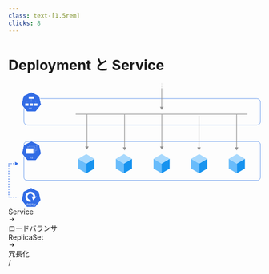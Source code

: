```yaml
---
class: text-[1.5rem]
clicks: 8
---
```


# Deployment と Service

<div class="grid grid-cols-[1fr,1fr] gap-8 h-[85%]">
  <div class="my-auto">

  <svg width="610" height="301" viewBox="0 0 610 301" fill="none" xmlns="http://www.w3.org/2000/svg">
    <!-- Deployments -->
    <svg v-click="1" class="fill-[#181818] dark:fill-[#d3d3d3]">
      <path d="M93 283H89.4091V271.364H93.1591C94.2879 271.364 95.2538 271.597 96.0568 272.062C96.8598 272.525 97.4754 273.189 97.9034 274.057C98.3314 274.92 98.5455 275.955 98.5455 277.159C98.5455 278.371 98.3295 279.415 97.8977 280.29C97.4659 281.161 96.8371 281.831 96.0114 282.301C95.1856 282.767 94.1818 283 93 283ZM90.8182 281.75H92.9091C93.8712 281.75 94.6686 281.564 95.3011 281.193C95.9337 280.822 96.4053 280.294 96.7159 279.608C97.0265 278.922 97.1818 278.106 97.1818 277.159C97.1818 276.22 97.0284 275.411 96.7216 274.733C96.4148 274.051 95.9564 273.528 95.3466 273.165C94.7367 272.797 93.9773 272.614 93.0682 272.614H90.8182V281.75ZM104.386 283.182C103.545 283.182 102.82 282.996 102.21 282.625C101.604 282.25 101.136 281.727 100.807 281.057C100.481 280.383 100.318 279.598 100.318 278.705C100.318 277.811 100.481 277.023 100.807 276.341C101.136 275.655 101.595 275.121 102.182 274.739C102.773 274.352 103.462 274.159 104.25 274.159C104.705 274.159 105.153 274.235 105.597 274.386C106.04 274.538 106.443 274.784 106.807 275.125C107.17 275.462 107.46 275.909 107.676 276.466C107.892 277.023 108 277.708 108 278.523V279.091H101.273V277.932H106.636C106.636 277.439 106.538 277 106.341 276.614C106.148 276.227 105.871 275.922 105.511 275.699C105.155 275.475 104.735 275.364 104.25 275.364C103.716 275.364 103.254 275.496 102.864 275.761C102.477 276.023 102.18 276.364 101.972 276.784C101.763 277.205 101.659 277.655 101.659 278.136V278.909C101.659 279.568 101.773 280.127 102 280.585C102.231 281.04 102.551 281.386 102.96 281.625C103.369 281.86 103.845 281.977 104.386 281.977C104.739 281.977 105.057 281.928 105.341 281.83C105.629 281.727 105.877 281.576 106.085 281.375C106.294 281.17 106.455 280.917 106.568 280.614L107.864 280.977C107.727 281.417 107.498 281.803 107.176 282.136C106.854 282.466 106.456 282.723 105.983 282.909C105.509 283.091 104.977 283.182 104.386 283.182ZM110.04 286.273V274.273H111.335V275.659H111.494C111.593 275.508 111.729 275.314 111.903 275.08C112.081 274.841 112.335 274.629 112.665 274.443C112.998 274.254 113.449 274.159 114.017 274.159C114.752 274.159 115.4 274.343 115.96 274.71C116.521 275.078 116.958 275.598 117.273 276.273C117.587 276.947 117.744 277.742 117.744 278.659C117.744 279.583 117.587 280.384 117.273 281.062C116.958 281.737 116.523 282.259 115.966 282.631C115.409 282.998 114.767 283.182 114.04 283.182C113.479 283.182 113.03 283.089 112.693 282.903C112.356 282.714 112.097 282.5 111.915 282.261C111.733 282.019 111.593 281.818 111.494 281.659H111.381V286.273H110.04ZM111.358 278.636C111.358 279.295 111.455 279.877 111.648 280.381C111.841 280.881 112.123 281.273 112.494 281.557C112.866 281.837 113.32 281.977 113.858 281.977C114.419 281.977 114.886 281.83 115.261 281.534C115.64 281.235 115.924 280.833 116.114 280.33C116.307 279.822 116.403 279.258 116.403 278.636C116.403 278.023 116.309 277.47 116.119 276.977C115.934 276.481 115.652 276.089 115.273 275.801C114.898 275.509 114.426 275.364 113.858 275.364C113.313 275.364 112.854 275.502 112.483 275.778C112.112 276.051 111.831 276.434 111.642 276.926C111.453 277.415 111.358 277.985 111.358 278.636ZM121.131 271.364V283H119.79V271.364H121.131ZM127.132 283.182C126.344 283.182 125.653 282.994 125.058 282.619C124.467 282.244 124.005 281.72 123.672 281.045C123.342 280.371 123.178 279.583 123.178 278.682C123.178 277.773 123.342 276.979 123.672 276.301C124.005 275.623 124.467 275.097 125.058 274.722C125.653 274.347 126.344 274.159 127.132 274.159C127.92 274.159 128.609 274.347 129.2 274.722C129.795 275.097 130.257 275.623 130.587 276.301C130.92 276.979 131.087 277.773 131.087 278.682C131.087 279.583 130.92 280.371 130.587 281.045C130.257 281.72 129.795 282.244 129.2 282.619C128.609 282.994 127.92 283.182 127.132 283.182ZM127.132 281.977C127.731 281.977 128.223 281.824 128.609 281.517C128.996 281.21 129.282 280.807 129.467 280.307C129.653 279.807 129.746 279.265 129.746 278.682C129.746 278.098 129.653 277.555 129.467 277.051C129.282 276.547 128.996 276.14 128.609 275.83C128.223 275.519 127.731 275.364 127.132 275.364C126.534 275.364 126.041 275.519 125.655 275.83C125.268 276.14 124.982 276.547 124.797 277.051C124.611 277.555 124.518 278.098 124.518 278.682C124.518 279.265 124.611 279.807 124.797 280.307C124.982 280.807 125.268 281.21 125.655 281.517C126.041 281.824 126.534 281.977 127.132 281.977ZM133.685 286.273C133.457 286.273 133.255 286.254 133.077 286.216C132.899 286.182 132.776 286.148 132.707 286.114L133.048 284.932C133.374 285.015 133.662 285.045 133.912 285.023C134.162 285 134.384 284.888 134.577 284.688C134.774 284.491 134.954 284.17 135.116 283.727L135.366 283.045L132.139 274.273H133.594L136.003 281.227H136.094L138.503 274.273H139.957L136.253 284.273C136.086 284.723 135.88 285.097 135.634 285.392C135.387 285.691 135.101 285.913 134.776 286.057C134.454 286.201 134.09 286.273 133.685 286.273ZM141.727 283V274.273H143.023V275.636H143.136C143.318 275.17 143.612 274.809 144.017 274.551C144.422 274.29 144.909 274.159 145.477 274.159C146.053 274.159 146.532 274.29 146.915 274.551C147.301 274.809 147.602 275.17 147.818 275.636H147.909C148.133 275.186 148.468 274.828 148.915 274.562C149.362 274.294 149.898 274.159 150.523 274.159C151.303 274.159 151.941 274.403 152.438 274.892C152.934 275.377 153.182 276.133 153.182 277.159V283H151.841V277.159C151.841 276.515 151.665 276.055 151.312 275.778C150.96 275.502 150.545 275.364 150.068 275.364C149.455 275.364 148.979 275.549 148.642 275.92C148.305 276.288 148.136 276.754 148.136 277.318V283H146.773V277.023C146.773 276.527 146.612 276.127 146.29 275.824C145.968 275.517 145.553 275.364 145.045 275.364C144.697 275.364 144.371 275.456 144.068 275.642C143.769 275.828 143.527 276.085 143.341 276.415C143.159 276.741 143.068 277.117 143.068 277.545V283H141.727ZM159.293 283.182C158.452 283.182 157.726 282.996 157.116 282.625C156.51 282.25 156.043 281.727 155.713 281.057C155.387 280.383 155.224 279.598 155.224 278.705C155.224 277.811 155.387 277.023 155.713 276.341C156.043 275.655 156.501 275.121 157.088 274.739C157.679 274.352 158.368 274.159 159.156 274.159C159.611 274.159 160.06 274.235 160.503 274.386C160.946 274.538 161.349 274.784 161.713 275.125C162.077 275.462 162.366 275.909 162.582 276.466C162.798 277.023 162.906 277.708 162.906 278.523V279.091H156.179V277.932H161.543C161.543 277.439 161.444 277 161.247 276.614C161.054 276.227 160.777 275.922 160.418 275.699C160.062 275.475 159.641 275.364 159.156 275.364C158.622 275.364 158.16 275.496 157.77 275.761C157.384 276.023 157.086 276.364 156.878 276.784C156.67 277.205 156.565 277.655 156.565 278.136V278.909C156.565 279.568 156.679 280.127 156.906 280.585C157.137 281.04 157.457 281.386 157.866 281.625C158.276 281.86 158.751 281.977 159.293 281.977C159.645 281.977 159.963 281.928 160.247 281.83C160.535 281.727 160.783 281.576 160.991 281.375C161.2 281.17 161.361 280.917 161.474 280.614L162.77 280.977C162.634 281.417 162.404 281.803 162.082 282.136C161.76 282.466 161.363 282.723 160.889 282.909C160.416 283.091 159.884 283.182 159.293 283.182ZM166.287 277.75V283H164.946V274.273H166.241V275.636H166.355C166.56 275.193 166.87 274.837 167.287 274.568C167.704 274.295 168.241 274.159 168.901 274.159C169.491 274.159 170.009 274.28 170.452 274.523C170.895 274.761 171.24 275.125 171.486 275.614C171.732 276.098 171.855 276.712 171.855 277.455V283H170.514V277.545C170.514 276.86 170.336 276.326 169.98 275.943C169.624 275.557 169.135 275.364 168.514 275.364C168.086 275.364 167.704 275.456 167.366 275.642C167.033 275.828 166.77 276.098 166.577 276.455C166.384 276.811 166.287 277.242 166.287 277.75ZM178.101 274.273V275.409H173.578V274.273H178.101ZM174.896 272.182H176.237V280.5C176.237 280.879 176.292 281.163 176.402 281.352C176.516 281.538 176.66 281.663 176.834 281.727C177.012 281.788 177.199 281.818 177.396 281.818C177.544 281.818 177.665 281.811 177.76 281.795C177.855 281.777 177.93 281.761 177.987 281.75L178.26 282.955C178.169 282.989 178.042 283.023 177.879 283.057C177.716 283.095 177.51 283.114 177.26 283.114C176.881 283.114 176.51 283.032 176.146 282.869C175.786 282.706 175.487 282.458 175.249 282.125C175.014 281.792 174.896 281.371 174.896 280.864V272.182Z"/>
    </svg>
    <g v-click="1" clip-path="url(#clip0_368_1551)">
      <path d="M54.8427 254.271C54.4407 254.291 54.0469 254.394 53.6843 254.573L37.8765 262.357C37.4674 262.558 37.1079 262.851 36.8247 263.214C36.5416 263.577 36.342 264 36.241 264.453L32.3411 281.938C32.251 282.34 32.2409 282.758 32.3114 283.164C32.3819 283.571 32.5316 283.96 32.7515 284.306C32.8048 284.391 32.8622 284.473 32.9233 284.552L43.8648 298.572C44.148 298.935 44.5076 299.228 44.9167 299.429C45.3259 299.63 45.7741 299.735 46.2282 299.735L63.7746 299.731C64.2285 299.731 64.6767 299.627 65.0858 299.426C65.4949 299.225 65.8546 298.933 66.138 298.57L77.0754 284.548C77.3588 284.185 77.5585 283.762 77.6596 283.309C77.7608 282.856 77.7608 282.386 77.6597 281.933L73.7538 264.449C73.6527 263.996 73.4531 263.573 73.17 263.21C72.8868 262.847 72.5273 262.554 72.1182 262.353L56.3084 254.573C55.8523 254.348 55.3483 254.244 54.8427 254.271Z" fill="#326CE5"/>
      <path d="M54.8336 253.004C54.4098 253.027 53.9946 253.136 53.6125 253.325L36.9233 261.54C36.4914 261.753 36.1119 262.062 35.813 262.445C35.5141 262.828 35.3035 263.275 35.1968 263.753L31.0806 282.211C30.9852 282.636 30.9744 283.077 31.0487 283.507C31.123 283.937 31.281 284.347 31.5132 284.713C31.5697 284.802 31.6304 284.889 31.6952 284.972L43.2452 299.773C43.5442 300.156 43.9237 300.465 44.3556 300.677C44.7875 300.89 45.2607 301 45.74 301L64.2629 300.996C64.742 300.996 65.2151 300.886 65.647 300.674C66.0789 300.462 66.4585 300.153 66.7576 299.771L78.3036 284.967C78.6025 284.584 78.8131 284.138 78.9198 283.66C79.0266 283.182 79.0267 282.686 78.9202 282.209L74.798 263.749C74.691 263.272 74.4803 262.825 74.1814 262.442C73.8825 262.06 73.5031 261.751 73.0715 261.538L56.3823 253.323C55.9003 253.086 55.3678 252.976 54.8336 253.004V253.004ZM54.8417 254.271C55.3473 254.245 55.8513 254.349 56.3074 254.573L72.1172 262.353C72.5263 262.554 72.8858 262.847 73.169 263.21C73.4521 263.573 73.6517 263.997 73.7528 264.449L77.6587 281.934C77.7598 282.387 77.7598 282.857 77.6586 283.309C77.5575 283.762 77.3578 284.186 77.0744 284.549L66.137 298.571C65.8536 298.933 65.494 299.226 65.0848 299.426C64.6757 299.627 64.2275 299.731 63.7736 299.731L46.2272 299.735C45.7731 299.735 45.3249 299.631 44.9157 299.43C44.5066 299.228 44.147 298.936 43.8638 298.573L32.9223 284.553C32.8612 284.474 32.8038 284.392 32.7505 284.307C32.5306 283.96 32.381 283.572 32.3105 283.165C32.24 282.758 32.25 282.341 32.3401 281.938L36.24 264.453C36.3411 264.001 36.5406 263.577 36.8237 263.214C37.1069 262.852 37.4664 262.559 37.8755 262.357L53.6833 254.573C54.0459 254.395 54.4397 254.292 54.8417 254.271L54.8417 254.271Z" fill="white"/>
      <path d="M45.0781 296.084C44.744 296.084 44.4491 295.999 44.1933 295.83C43.9375 295.66 43.7374 295.42 43.593 295.11C43.4486 294.798 43.3763 294.43 43.3763 294.006C43.3763 293.585 43.4486 293.219 43.593 292.91C43.7374 292.6 43.9384 292.361 44.1959 292.192C44.4534 292.023 44.751 291.939 45.0886 291.939C45.3496 291.939 45.5558 291.982 45.7071 292.069C45.8603 292.154 45.9769 292.252 46.0569 292.362C46.1387 292.469 46.2022 292.558 46.2474 292.628H46.2996V290.655H46.9156V296H46.3205V295.384H46.2474C46.2022 295.457 46.1378 295.549 46.0543 295.661C45.9708 295.77 45.8516 295.869 45.6967 295.956C45.5418 296.041 45.3356 296.084 45.0781 296.084ZM45.1616 295.53C45.4087 295.53 45.6175 295.466 45.7881 295.337C45.9586 295.207 46.0882 295.026 46.177 294.797C46.2657 294.565 46.3101 294.298 46.3101 293.995C46.3101 293.696 46.2666 293.434 46.1796 293.21C46.0926 292.984 45.9638 292.808 45.7933 292.683C45.6228 292.556 45.4122 292.492 45.1616 292.492C44.9006 292.492 44.6831 292.559 44.5091 292.693C44.3369 292.825 44.2072 293.005 44.1202 293.233C44.035 293.46 43.9923 293.714 43.9923 293.995C43.9923 294.281 44.0358 294.54 44.1228 294.773C44.2116 295.005 44.3421 295.189 44.5143 295.327C44.6883 295.462 44.9041 295.53 45.1616 295.53ZM49.8102 296.084C49.4239 296.084 49.0907 295.998 48.8105 295.828C48.5321 295.655 48.3172 295.415 48.1658 295.107C48.0162 294.798 47.9414 294.437 47.9414 294.027C47.9414 293.616 48.0162 293.254 48.1658 292.941C48.3172 292.626 48.5278 292.381 48.7975 292.205C49.0689 292.027 49.3856 291.939 49.7476 291.939C49.9564 291.939 50.1626 291.974 50.3661 292.043C50.5697 292.113 50.7551 292.226 50.9221 292.382C51.0891 292.537 51.2223 292.743 51.3214 292.998C51.4206 293.254 51.4702 293.569 51.4702 293.943V294.204H48.3799V293.672H50.8438C50.8438 293.446 50.7986 293.244 50.7081 293.066C50.6193 292.889 50.4923 292.749 50.327 292.646C50.1634 292.543 49.9703 292.492 49.7476 292.492C49.5022 292.492 49.2899 292.553 49.1107 292.675C48.9332 292.795 48.7966 292.951 48.7009 293.145C48.6052 293.338 48.5574 293.545 48.5574 293.766V294.121C48.5574 294.424 48.6096 294.68 48.714 294.891C48.8201 295.1 48.9671 295.259 49.1551 295.368C49.343 295.476 49.5614 295.53 49.8102 295.53C49.972 295.53 50.1182 295.508 50.2487 295.462C50.3809 295.415 50.4949 295.346 50.5906 295.254C50.6863 295.16 50.7603 295.043 50.8125 294.904L51.4076 295.071C51.3449 295.273 51.2397 295.45 51.0918 295.603C50.9438 295.755 50.7611 295.873 50.5436 295.958C50.3261 296.042 50.0816 296.084 49.8102 296.084ZM52.4072 297.503V291.991H53.0023V292.628H53.0754C53.1207 292.558 53.1833 292.469 53.2633 292.362C53.3451 292.252 53.4617 292.154 53.6131 292.069C53.7662 291.982 53.9733 291.939 54.2343 291.939C54.5719 291.939 54.8694 292.023 55.1269 292.192C55.3845 292.361 55.5854 292.6 55.7299 292.91C55.8743 293.219 55.9465 293.585 55.9465 294.006C55.9465 294.43 55.8743 294.798 55.7299 295.11C55.5854 295.42 55.3853 295.66 55.1296 295.83C54.8738 295.999 54.5788 296.084 54.2447 296.084C53.9872 296.084 53.781 296.041 53.6261 295.956C53.4713 295.869 53.3521 295.77 53.2686 295.661C53.185 295.549 53.1207 295.457 53.0754 295.384H53.0232V297.503H52.4072ZM53.0128 293.995C53.0128 294.298 53.0571 294.565 53.1459 294.797C53.2346 295.026 53.3643 295.207 53.5348 295.337C53.7053 295.466 53.9141 295.53 54.1612 295.53C54.4187 295.53 54.6336 295.462 54.8059 295.327C54.9799 295.189 55.1104 295.005 55.1974 294.773C55.2862 294.54 55.3305 294.281 55.3305 293.995C55.3305 293.714 55.287 293.46 55.2 293.233C55.1148 293.005 54.9851 292.825 54.8111 292.693C54.6389 292.559 54.4222 292.492 54.1612 292.492C53.9106 292.492 53.7001 292.556 53.5296 292.683C53.359 292.808 53.2303 292.984 53.1433 293.21C53.0563 293.434 53.0128 293.696 53.0128 293.995ZM57.5021 290.655V296H56.8861V290.655H57.5021ZM60.259 296.084C59.8971 296.084 59.5795 295.997 59.3063 295.825C59.0349 295.653 58.8226 295.412 58.6695 295.102C58.5181 294.792 58.4424 294.43 58.4424 294.016C58.4424 293.599 58.5181 293.234 58.6695 292.923C58.8226 292.611 59.0349 292.369 59.3063 292.197C59.5795 292.025 59.8971 291.939 60.259 291.939C60.621 291.939 60.9376 292.025 61.2091 292.197C61.4823 292.369 61.6946 292.611 61.846 292.923C61.9991 293.234 62.0756 293.599 62.0756 294.016C62.0756 294.43 61.9991 294.792 61.846 295.102C61.6946 295.412 61.4823 295.653 61.2091 295.825C60.9376 295.997 60.621 296.084 60.259 296.084ZM60.259 295.53C60.534 295.53 60.7602 295.46 60.9376 295.319C61.1151 295.178 61.2465 294.993 61.3318 294.763C61.417 294.533 61.4597 294.284 61.4597 294.016C61.4597 293.748 61.417 293.499 61.3318 293.267C61.2465 293.036 61.1151 292.849 60.9376 292.706C60.7602 292.563 60.534 292.492 60.259 292.492C59.9841 292.492 59.7579 292.563 59.5804 292.706C59.4029 292.849 59.2715 293.036 59.1863 293.267C59.101 293.499 59.0584 293.748 59.0584 294.016C59.0584 294.284 59.101 294.533 59.1863 294.763C59.2715 294.993 59.4029 295.178 59.5804 295.319C59.7579 295.46 59.9841 295.53 60.259 295.53ZM63.2691 297.503C63.1647 297.503 63.0716 297.495 62.9898 297.477C62.908 297.462 62.8515 297.446 62.8202 297.43L62.9768 296.887C63.1264 296.926 63.2587 296.94 63.3735 296.929C63.4884 296.919 63.5901 296.867 63.6789 296.775C63.7694 296.685 63.852 296.538 63.9268 296.334L64.0417 296.021L62.5592 291.991H63.2273L64.334 295.186H64.3758L65.4825 291.991H66.1506L64.4489 296.585C64.3723 296.792 64.2775 296.963 64.1644 297.099C64.0513 297.236 63.9199 297.338 63.7702 297.404C63.6223 297.47 63.4553 297.503 63.2691 297.503Z" fill="white"/>
      <path fill-rule="evenodd" clip-rule="evenodd" d="M53.8309 287.443C47.3299 287.759 41.801 282.606 41.4559 275.909C41.1108 269.211 46.079 263.483 52.5759 263.089C59.0728 262.694 64.6592 267.781 65.0796 274.474L60.4032 274.786C60.1493 270.744 56.7754 267.672 52.8515 267.91C48.9276 268.148 45.927 271.607 46.1354 275.653C46.3438 279.698 49.6831 282.81 53.6094 282.619L53.8309 287.443Z" fill="white"/>
      <path fill-rule="evenodd" clip-rule="evenodd" d="M56.2544 274.489L59.9736 283.871L68.5602 274.489H56.2544Z" fill="white"/>
    </g>
    <!-- Arrow to ReplicaSet -->
    <path v-click="2" d="M24 195L16.1827 199.513V190.487L24 195ZM1 195H0.218266L0.218266 194.218H1L1 195ZM1 276L1 276.782H0.218266L0.218266 276H1ZM24 276.782H22.5625V275.218H24V276.782ZM19.6875 276.782H16.8125V275.218H19.6875V276.782ZM13.9375 276.782H11.0625V275.218H13.9375V276.782ZM8.1875 276.782H5.3125V275.218H8.1875V276.782ZM2.4375 276.782H1L1 275.218H2.4375V276.782ZM0.218266 276L0.218266 274.442H1.78173L1.78173 276H0.218266ZM0.218266 271.327L0.218266 268.212H1.78173L1.78173 271.327H0.218266ZM0.218266 265.096L0.218266 261.981H1.78173L1.78173 265.096H0.218266ZM0.218266 258.865L0.218266 255.75H1.78173L1.78173 258.865H0.218266ZM0.218266 252.635L0.218266 249.519H1.78173L1.78173 252.635H0.218266ZM0.218266 246.404L0.218266 243.288H1.78173L1.78173 246.404H0.218266ZM0.218266 240.173L0.218266 237.058H1.78173L1.78173 240.173H0.218266ZM0.218266 233.942L0.218266 230.827H1.78173L1.78173 233.942H0.218266ZM0.218266 227.712L0.218266 224.596H1.78173L1.78173 227.712H0.218266ZM0.218266 221.481L0.218266 218.365H1.78173L1.78173 221.481H0.218266ZM0.218266 215.25L0.218266 212.135H1.78173L1.78173 215.25H0.218266ZM0.218266 209.019L0.218266 205.904H1.78173L1.78173 209.019H0.218266ZM0.218266 202.788L0.218266 199.673H1.78173L1.78173 202.788H0.218266ZM0.218266 196.558L0.218266 195H1.78173L1.78173 196.558H0.218266ZM1 194.218H2.4375L2.4375 195.782H1L1 194.218ZM5.3125 194.218H8.1875L8.1875 195.782H5.3125L5.3125 194.218ZM11.0625 194.218H13.9375V195.782H11.0625V194.218ZM16.8125 194.218H19.6875V195.782H16.8125V194.218Z" fill="#326CE5"/>
    <!-- Rs -->
    <rect v-click="3" x="37.5" y="141.5" width="572" height="94" rx="7.5" stroke="#4A86E8"/>
    <svg v-click="3" class="fill-[#181818] dark:fill-[#d3d3d3]">
      <path d="M55.4091 224V212.364H59.3409C60.25 212.364 60.9962 212.519 61.5795 212.83C62.1629 213.136 62.5947 213.559 62.875 214.097C63.1553 214.634 63.2955 215.246 63.2955 215.932C63.2955 216.617 63.1553 217.225 62.875 217.756C62.5947 218.286 62.1648 218.703 61.5852 219.006C61.0057 219.305 60.2652 219.455 59.3636 219.455H56.1818V218.182H59.3182C59.9394 218.182 60.4394 218.091 60.8182 217.909C61.2008 217.727 61.4773 217.47 61.6477 217.136C61.822 216.799 61.9091 216.398 61.9091 215.932C61.9091 215.466 61.822 215.059 61.6477 214.71C61.4735 214.362 61.1951 214.093 60.8125 213.903C60.4299 213.71 59.9242 213.614 59.2955 213.614H56.8182V224H55.4091ZM60.8864 218.773L63.75 224H62.1136L59.2955 218.773H60.8864ZM69.027 224.182C68.1861 224.182 67.4607 223.996 66.8509 223.625C66.2448 223.25 65.777 222.727 65.4474 222.057C65.1217 221.383 64.9588 220.598 64.9588 219.705C64.9588 218.811 65.1217 218.023 65.4474 217.341C65.777 216.655 66.2353 216.121 66.8224 215.739C67.4134 215.352 68.1027 215.159 68.8906 215.159C69.3452 215.159 69.794 215.235 70.2372 215.386C70.6804 215.538 71.0838 215.784 71.4474 216.125C71.8111 216.462 72.1009 216.909 72.3168 217.466C72.5327 218.023 72.6406 218.708 72.6406 219.523V220.091H65.9134V218.932H71.277C71.277 218.439 71.1785 218 70.9815 217.614C70.7884 217.227 70.5118 216.922 70.152 216.699C69.7959 216.475 69.3755 216.364 68.8906 216.364C68.3565 216.364 67.8944 216.496 67.5043 216.761C67.1179 217.023 66.8205 217.364 66.6122 217.784C66.4039 218.205 66.2997 218.655 66.2997 219.136V219.909C66.2997 220.568 66.4134 221.127 66.6406 221.585C66.8717 222.04 67.1918 222.386 67.6009 222.625C68.0099 222.86 68.4853 222.977 69.027 222.977C69.3793 222.977 69.6974 222.928 69.9815 222.83C70.2694 222.727 70.5175 222.576 70.7259 222.375C70.9342 222.17 71.0952 221.917 71.2088 221.614L72.5043 221.977C72.3679 222.417 72.1387 222.803 71.8168 223.136C71.4948 223.466 71.0971 223.723 70.6236 223.909C70.1501 224.091 69.6179 224.182 69.027 224.182ZM74.6804 227.273V215.273H75.9759V216.659H76.1349C76.2334 216.508 76.3698 216.314 76.544 216.08C76.7221 215.841 76.9759 215.629 77.3054 215.443C77.6387 215.254 78.0895 215.159 78.6577 215.159C79.3925 215.159 80.0402 215.343 80.6009 215.71C81.1615 216.078 81.599 216.598 81.9134 217.273C82.2277 217.947 82.3849 218.742 82.3849 219.659C82.3849 220.583 82.2277 221.384 81.9134 222.062C81.599 222.737 81.1634 223.259 80.6065 223.631C80.0497 223.998 79.4077 224.182 78.6804 224.182C78.1198 224.182 77.6709 224.089 77.3338 223.903C76.9967 223.714 76.7372 223.5 76.5554 223.261C76.3736 223.019 76.2334 222.818 76.1349 222.659H76.0213V227.273H74.6804ZM75.9986 219.636C75.9986 220.295 76.0952 220.877 76.2884 221.381C76.4815 221.881 76.7637 222.273 77.1349 222.557C77.5062 222.837 77.9607 222.977 78.4986 222.977C79.0592 222.977 79.527 222.83 79.902 222.534C80.2808 222.235 80.5649 221.833 80.7543 221.33C80.9474 220.822 81.044 220.258 81.044 219.636C81.044 219.023 80.9493 218.47 80.7599 217.977C80.5743 217.481 80.2921 217.089 79.9134 216.801C79.5384 216.509 79.0668 216.364 78.4986 216.364C77.9531 216.364 77.4948 216.502 77.1236 216.778C76.7524 217.051 76.4721 217.434 76.2827 217.926C76.0933 218.415 75.9986 218.985 75.9986 219.636ZM85.7713 212.364V224H84.4304V212.364H85.7713ZM88.2273 224V215.273H89.5682V224H88.2273ZM88.9091 213.818C88.6477 213.818 88.4223 213.729 88.233 213.551C88.0473 213.373 87.9545 213.159 87.9545 212.909C87.9545 212.659 88.0473 212.445 88.233 212.267C88.4223 212.089 88.6477 212 88.9091 212C89.1705 212 89.3939 212.089 89.5795 212.267C89.7689 212.445 89.8636 212.659 89.8636 212.909C89.8636 213.159 89.7689 213.373 89.5795 213.551C89.3939 213.729 89.1705 213.818 88.9091 213.818ZM95.5696 224.182C94.7514 224.182 94.0469 223.989 93.456 223.602C92.8651 223.216 92.4105 222.684 92.0923 222.006C91.7741 221.328 91.6151 220.553 91.6151 219.682C91.6151 218.795 91.7779 218.013 92.1037 217.335C92.4332 216.653 92.8916 216.121 93.4787 215.739C94.0696 215.352 94.759 215.159 95.5469 215.159C96.1605 215.159 96.7135 215.273 97.206 215.5C97.6984 215.727 98.1018 216.045 98.4162 216.455C98.7306 216.864 98.9257 217.341 99.0014 217.886H97.6605C97.5582 217.489 97.331 217.136 96.9787 216.83C96.6302 216.519 96.1605 216.364 95.5696 216.364C95.0469 216.364 94.5885 216.5 94.1946 216.773C93.8045 217.042 93.4995 217.422 93.2798 217.915C93.0639 218.403 92.956 218.977 92.956 219.636C92.956 220.311 93.062 220.898 93.2741 221.398C93.4901 221.898 93.7931 222.286 94.1832 222.562C94.5772 222.839 95.0393 222.977 95.5696 222.977C95.9181 222.977 96.2344 222.917 96.5185 222.795C96.8026 222.674 97.0431 222.5 97.2401 222.273C97.437 222.045 97.5772 221.773 97.6605 221.455H99.0014C98.9257 221.97 98.7382 222.434 98.4389 222.847C98.1435 223.256 97.7514 223.581 97.2628 223.824C96.7779 224.062 96.2135 224.182 95.5696 224.182ZM103.53 224.205C102.977 224.205 102.475 224.1 102.024 223.892C101.573 223.68 101.215 223.375 100.95 222.977C100.685 222.576 100.553 222.091 100.553 221.523C100.553 221.023 100.651 220.617 100.848 220.307C101.045 219.992 101.308 219.746 101.638 219.568C101.967 219.39 102.331 219.258 102.729 219.17C103.13 219.08 103.534 219.008 103.939 218.955C104.469 218.886 104.899 218.835 105.229 218.801C105.562 218.763 105.804 218.701 105.956 218.614C106.111 218.527 106.189 218.375 106.189 218.159V218.114C106.189 217.553 106.036 217.117 105.729 216.807C105.426 216.496 104.965 216.341 104.348 216.341C103.708 216.341 103.206 216.481 102.842 216.761C102.479 217.042 102.223 217.341 102.075 217.659L100.803 217.205C101.03 216.674 101.333 216.261 101.712 215.966C102.094 215.667 102.511 215.458 102.962 215.341C103.416 215.22 103.863 215.159 104.303 215.159C104.583 215.159 104.905 215.193 105.268 215.261C105.636 215.326 105.99 215.46 106.331 215.665C106.676 215.869 106.962 216.178 107.189 216.591C107.416 217.004 107.53 217.557 107.53 218.25V224H106.189V222.818H106.121C106.03 223.008 105.878 223.21 105.666 223.426C105.454 223.642 105.172 223.826 104.82 223.977C104.467 224.129 104.037 224.205 103.53 224.205ZM103.734 223C104.265 223 104.712 222.896 105.075 222.688C105.443 222.479 105.719 222.21 105.905 221.881C106.094 221.551 106.189 221.205 106.189 220.841V219.614C106.132 219.682 106.007 219.744 105.814 219.801C105.625 219.854 105.405 219.902 105.155 219.943C104.909 219.981 104.668 220.015 104.433 220.045C104.202 220.072 104.015 220.095 103.871 220.114C103.522 220.159 103.196 220.233 102.893 220.335C102.594 220.434 102.352 220.583 102.166 220.784C101.984 220.981 101.893 221.25 101.893 221.591C101.893 222.057 102.066 222.409 102.411 222.648C102.759 222.883 103.2 223 103.734 223ZM116.523 215.273C116.455 214.697 116.178 214.25 115.693 213.932C115.208 213.614 114.614 213.455 113.909 213.455C113.394 213.455 112.943 213.538 112.557 213.705C112.174 213.871 111.875 214.1 111.659 214.392C111.447 214.684 111.341 215.015 111.341 215.386C111.341 215.697 111.415 215.964 111.562 216.188C111.714 216.407 111.907 216.591 112.142 216.739C112.377 216.883 112.623 217.002 112.881 217.097C113.138 217.187 113.375 217.261 113.591 217.318L114.773 217.636C115.076 217.716 115.413 217.826 115.784 217.966C116.159 218.106 116.517 218.297 116.858 218.54C117.203 218.778 117.487 219.085 117.71 219.46C117.934 219.835 118.045 220.295 118.045 220.841C118.045 221.47 117.881 222.038 117.551 222.545C117.225 223.053 116.748 223.456 116.119 223.756C115.494 224.055 114.735 224.205 113.841 224.205C113.008 224.205 112.286 224.07 111.676 223.801C111.07 223.532 110.593 223.157 110.244 222.676C109.9 222.195 109.705 221.636 109.659 221H111.114C111.152 221.439 111.299 221.803 111.557 222.091C111.818 222.375 112.148 222.587 112.545 222.727C112.947 222.864 113.379 222.932 113.841 222.932C114.379 222.932 114.862 222.845 115.29 222.67C115.718 222.492 116.057 222.246 116.307 221.932C116.557 221.614 116.682 221.242 116.682 220.818C116.682 220.432 116.574 220.117 116.358 219.875C116.142 219.633 115.858 219.436 115.506 219.284C115.153 219.133 114.773 219 114.364 218.886L112.932 218.477C112.023 218.216 111.303 217.843 110.773 217.358C110.242 216.873 109.977 216.239 109.977 215.455C109.977 214.803 110.153 214.235 110.506 213.75C110.862 213.261 111.339 212.883 111.938 212.614C112.54 212.341 113.212 212.205 113.955 212.205C114.705 212.205 115.371 212.339 115.955 212.608C116.538 212.873 117 213.237 117.341 213.699C117.686 214.161 117.867 214.686 117.886 215.273H116.523ZM123.839 224.182C122.999 224.182 122.273 223.996 121.663 223.625C121.057 223.25 120.589 222.727 120.26 222.057C119.934 221.383 119.771 220.598 119.771 219.705C119.771 218.811 119.934 218.023 120.26 217.341C120.589 216.655 121.048 216.121 121.635 215.739C122.226 215.352 122.915 215.159 123.703 215.159C124.158 215.159 124.607 215.235 125.05 215.386C125.493 215.538 125.896 215.784 126.26 216.125C126.624 216.462 126.913 216.909 127.129 217.466C127.345 218.023 127.453 218.708 127.453 219.523V220.091H120.726V218.932H126.089C126.089 218.439 125.991 218 125.794 217.614C125.601 217.227 125.324 216.922 124.964 216.699C124.608 216.475 124.188 216.364 123.703 216.364C123.169 216.364 122.707 216.496 122.317 216.761C121.93 217.023 121.633 217.364 121.425 217.784C121.216 218.205 121.112 218.655 121.112 219.136V219.909C121.112 220.568 121.226 221.127 121.453 221.585C121.684 222.04 122.004 222.386 122.413 222.625C122.822 222.86 123.298 222.977 123.839 222.977C124.192 222.977 124.51 222.928 124.794 222.83C125.082 222.727 125.33 222.576 125.538 222.375C125.747 222.17 125.908 221.917 126.021 221.614L127.317 221.977C127.18 222.417 126.951 222.803 126.629 223.136C126.307 223.466 125.91 223.723 125.436 223.909C124.963 224.091 124.43 224.182 123.839 224.182ZM133.288 215.273V216.409H128.766V215.273H133.288ZM130.084 213.182H131.425V221.5C131.425 221.879 131.48 222.163 131.589 222.352C131.703 222.538 131.847 222.663 132.021 222.727C132.199 222.788 132.387 222.818 132.584 222.818C132.732 222.818 132.853 222.811 132.947 222.795C133.042 222.777 133.118 222.761 133.175 222.75L133.447 223.955C133.357 223.989 133.23 224.023 133.067 224.057C132.904 224.095 132.697 224.114 132.447 224.114C132.069 224.114 131.697 224.032 131.334 223.869C130.974 223.706 130.675 223.458 130.436 223.125C130.201 222.792 130.084 222.371 130.084 221.864V213.182Z"/>
    </svg>
    <svg v-click="3">
      <path d="M169 183.43L188.5 194.859V218.336L169 206.907V183.43Z" fill="#68BCFB"/>
      <path d="M208 183.328L188.5 194.758V218.336L208 206.907V183.328Z" fill="#1793EF"/>
      <path d="M169 183.43L188.5 172L208 183.43L188.5 194.859L169 183.43Z" fill="#A8D9FD"/>
      <path d="M260 183.43L279.5 194.859V218.336L260 206.907V183.43Z" fill="#68BCFB"/>
      <path d="M299 183.328L279.5 194.758V218.336L299 206.907V183.328Z" fill="#1793EF"/>
      <path d="M260 183.43L279.5 172L299 183.43L279.5 194.859L260 183.43Z" fill="#A8D9FD"/>
      <path d="M351 183.43L370.5 194.859V218.336L351 206.907V183.43Z" fill="#68BCFB"/>
      <path d="M390 183.328L370.5 194.758V218.336L390 206.907V183.328Z" fill="#1793EF"/>
      <path d="M351 183.43L370.5 172L390 183.43L370.5 194.859L351 183.43Z" fill="#A8D9FD"/>
      <path d="M442 183.43L461.5 194.859V218.336L442 206.907V183.43Z" fill="#68BCFB"/>
      <path d="M481 183.328L461.5 194.758V218.336L481 206.907V183.328Z" fill="#1793EF"/>
      <path d="M442 183.43L461.5 172L481 183.43L461.5 194.859L442 183.43Z" fill="#A8D9FD"/>
      <path d="M533 183.43L552.5 194.859V218.336L533 206.907V183.43Z" fill="#68BCFB"/>
      <path d="M572 183.328L552.5 194.758V218.336L572 206.907V183.328Z" fill="#1793EF"/>
      <path d="M533 183.43L552.5 172L572 183.43L552.5 194.859L533 183.43Z" fill="#A8D9FD"/>
    </svg>
    <g v-click="3" clip-path="url(#clip1_368_1551)">
      <path d="M55.8417 141.271C55.4397 141.291 55.0459 141.394 54.6833 141.573L38.8755 149.357C38.4664 149.558 38.1069 149.851 37.8238 150.214C37.5406 150.577 37.3411 151 37.24 151.453L33.3401 168.938C33.2501 169.34 33.24 169.758 33.3105 170.164C33.381 170.571 33.5306 170.96 33.7505 171.306C33.8038 171.391 33.8612 171.473 33.9224 171.552L44.8638 185.572C45.1471 185.935 45.5066 186.228 45.9157 186.429C46.3249 186.63 46.7731 186.735 47.2272 186.735L64.7736 186.731C65.2275 186.731 65.6757 186.627 66.0848 186.426C66.494 186.225 66.8536 185.933 67.137 185.57L78.0744 171.548C78.3578 171.185 78.5575 170.762 78.6586 170.309C78.7598 169.856 78.7598 169.386 78.6587 168.933L74.7528 151.449C74.6517 150.996 74.4522 150.573 74.169 150.21C73.8859 149.847 73.5264 149.554 73.1172 149.353L57.3075 141.573C56.8513 141.348 56.3473 141.244 55.8417 141.271Z" fill="#326CE5"/>
      <path d="M55.8336 140.004C55.4098 140.027 54.9946 140.136 54.6125 140.325L37.9233 148.54C37.4914 148.753 37.1119 149.062 36.813 149.445C36.5141 149.828 36.3035 150.275 36.1968 150.753L32.0806 169.211C31.9852 169.636 31.9744 170.077 32.0487 170.507C32.123 170.937 32.281 171.347 32.5132 171.713C32.5697 171.802 32.6304 171.889 32.6952 171.972L44.2452 186.773C44.5442 187.156 44.9237 187.465 45.3556 187.677C45.7875 187.89 46.2607 188 46.74 188L65.2629 187.996C65.742 187.996 66.2151 187.886 66.647 187.674C67.0789 187.462 67.4585 187.153 67.7576 186.771L79.3036 171.967C79.6025 171.584 79.8131 171.138 79.9198 170.66C80.0266 170.182 80.0267 169.686 79.9202 169.209L75.798 150.749C75.691 150.272 75.4803 149.825 75.1814 149.442C74.8825 149.06 74.5031 148.751 74.0715 148.538L57.3823 140.323C56.9003 140.086 56.3678 139.976 55.8336 140.004V140.004ZM55.8417 141.271C56.3473 141.245 56.8513 141.349 57.3074 141.573L73.1172 149.353C73.5263 149.554 73.8858 149.847 74.169 150.21C74.4521 150.573 74.6517 150.997 74.7528 151.449L78.6587 168.934C78.7598 169.387 78.7598 169.857 78.6586 170.309C78.5575 170.762 78.3578 171.186 78.0744 171.549L67.137 185.571C66.8536 185.933 66.494 186.226 66.0848 186.426C65.6757 186.627 65.2275 186.731 64.7736 186.731L47.2272 186.735C46.7731 186.735 46.3249 186.631 45.9157 186.43C45.5066 186.228 45.147 185.936 44.8638 185.573L33.9223 171.553C33.8612 171.474 33.8038 171.392 33.7505 171.307C33.5306 170.96 33.381 170.572 33.3105 170.165C33.24 169.758 33.25 169.341 33.3401 168.938L37.24 151.453C37.3411 151.001 37.5406 150.577 37.8237 150.214C38.1069 149.852 38.4664 149.559 38.8755 149.357L54.6833 141.573C55.0459 141.395 55.4397 141.292 55.8417 141.271L55.8417 141.271Z" fill="white"/>
      <path d="M53.2034 182.52V178.511H53.7985V179.116H53.8403C53.9134 178.918 54.0456 178.757 54.237 178.634C54.4284 178.51 54.6442 178.448 54.8843 178.448C54.9296 178.448 54.9861 178.449 55.054 178.451C55.1218 178.453 55.1732 178.455 55.208 178.459V179.085C55.1871 179.08 55.1392 179.072 55.0644 179.062C54.9913 179.049 54.9139 179.043 54.8321 179.043C54.6372 179.043 54.4632 179.084 54.3101 179.166C54.1587 179.246 54.0387 179.357 53.9499 179.5C53.8629 179.641 53.8194 179.802 53.8194 179.983V182.52H53.2034ZM58.7779 179.409L58.2246 179.565C58.1898 179.473 58.1384 179.384 58.0706 179.297C58.0045 179.208 57.914 179.135 57.7991 179.077C57.6843 179.02 57.5373 178.991 57.358 178.991C57.1127 178.991 56.9082 179.048 56.7447 179.161C56.5828 179.272 56.5019 179.414 56.5019 179.586C56.5019 179.739 56.5576 179.86 56.669 179.949C56.7803 180.038 56.9543 180.112 57.191 180.171L57.7861 180.317C58.1445 180.404 58.4116 180.537 58.5874 180.716C58.7631 180.894 58.851 181.123 58.851 181.403C58.851 181.633 58.7849 181.838 58.6526 182.019C58.5221 182.2 58.3394 182.343 58.1045 182.447C57.8696 182.551 57.5964 182.604 57.2849 182.604C56.876 182.604 56.5376 182.515 56.2696 182.337C56.0017 182.16 55.832 181.901 55.7607 181.56L56.3453 181.413C56.401 181.629 56.5063 181.791 56.6611 181.899C56.8177 182.007 57.0222 182.061 57.2745 182.061C57.5616 182.061 57.7896 182 57.9583 181.878C58.1289 181.754 58.2141 181.606 58.2141 181.434C58.2141 181.295 58.1654 181.178 58.068 181.084C57.9705 180.989 57.8209 180.917 57.619 180.87L56.9509 180.714C56.5837 180.627 56.314 180.492 56.1417 180.309C55.9712 180.125 55.8859 179.894 55.8859 179.618C55.8859 179.391 55.9495 179.191 56.0765 179.017C56.2052 178.843 56.3801 178.707 56.6011 178.608C56.8238 178.508 57.0761 178.459 57.358 178.459C57.7548 178.459 58.0662 178.546 58.2924 178.72C58.5204 178.894 58.6822 179.123 58.7779 179.409Z" fill="white"/>
      <path fill-rule="evenodd" clip-rule="evenodd" d="M51.231 150.56H68.5968V163.131H51.231V150.56Z" fill="#326CE5" stroke="white" stroke-width="0.30625" stroke-miterlimit="10" stroke-linecap="square" stroke-linejoin="round" stroke-dasharray="0.73 0.73"/>
      <path fill-rule="evenodd" clip-rule="evenodd" d="M47.1353 154.431H64.5011V167.002H47.1353V154.431Z" fill="#326CE5" stroke="white" stroke-width="0.30625" stroke-miterlimit="10" stroke-linecap="square" stroke-linejoin="round" stroke-dasharray="0.73 0.73"/>
      <path fill-rule="evenodd" clip-rule="evenodd" d="M43.04 158.302H60.4059V170.873H43.04V158.302Z" fill="white"/>
      <path fill-rule="evenodd" clip-rule="evenodd" d="M43.04 158.302H60.4059V170.873H43.04V158.302Z" stroke="white" stroke-width="0.243086" stroke-miterlimit="10" stroke-linejoin="round"/>
    </g>
    <!-- Service -->
    <rect v-click="5" x="37.5" y="37.5" width="572" height="64" rx="8.5" stroke="#4A86E8"/>
    <svg v-click="5" class="fill-[#181818] dark:fill-[#d3d3d3]">
      <path d="M61.7727 82.2727C61.7045 81.697 61.428 81.25 60.9432 80.9318C60.4583 80.6136 59.8636 80.4545 59.1591 80.4545C58.6439 80.4545 58.1932 80.5379 57.8068 80.7045C57.4242 80.8712 57.125 81.1004 56.9091 81.392C56.697 81.6837 56.5909 82.0152 56.5909 82.3864C56.5909 82.697 56.6648 82.964 56.8125 83.1875C56.964 83.4072 57.1572 83.5909 57.392 83.7386C57.6269 83.8826 57.8731 84.0019 58.1307 84.0966C58.3883 84.1875 58.625 84.2614 58.8409 84.3182L60.0227 84.6364C60.3258 84.7159 60.6629 84.8258 61.0341 84.9659C61.4091 85.1061 61.767 85.2973 62.108 85.5398C62.4527 85.7784 62.7367 86.0852 62.9602 86.4602C63.1837 86.8352 63.2955 87.2955 63.2955 87.8409C63.2955 88.4697 63.1307 89.0379 62.8011 89.5455C62.4754 90.053 61.9981 90.4564 61.3693 90.7557C60.7443 91.0549 59.9848 91.2045 59.0909 91.2045C58.2576 91.2045 57.536 91.0701 56.9261 90.8011C56.3201 90.5322 55.8428 90.1572 55.4943 89.6761C55.1496 89.1951 54.9545 88.6364 54.9091 88H56.3636C56.4015 88.4394 56.5492 88.803 56.8068 89.0909C57.0682 89.375 57.3977 89.5871 57.7955 89.7273C58.197 89.8636 58.6288 89.9318 59.0909 89.9318C59.6288 89.9318 60.1117 89.8447 60.5398 89.6705C60.9678 89.4924 61.3068 89.2462 61.5568 88.9318C61.8068 88.6136 61.9318 88.2424 61.9318 87.8182C61.9318 87.4318 61.8239 87.1174 61.608 86.875C61.392 86.6326 61.108 86.4356 60.7557 86.2841C60.4034 86.1326 60.0227 86 59.6136 85.8864L58.1818 85.4773C57.2727 85.2159 56.553 84.8428 56.0227 84.358C55.4924 83.8731 55.2273 83.2386 55.2273 82.4545C55.2273 81.803 55.4034 81.2348 55.7557 80.75C56.1117 80.2614 56.589 79.8826 57.1875 79.6136C57.7898 79.3409 58.4621 79.2045 59.2045 79.2045C59.9545 79.2045 60.6212 79.339 61.2045 79.608C61.7879 79.8731 62.25 80.2367 62.5909 80.6989C62.9356 81.161 63.1174 81.6856 63.1364 82.2727H61.7727ZM69.0895 91.1818C68.2486 91.1818 67.5232 90.9962 66.9134 90.625C66.3073 90.25 65.8395 89.7273 65.5099 89.0568C65.1842 88.3826 65.0213 87.5985 65.0213 86.7045C65.0213 85.8106 65.1842 85.0227 65.5099 84.3409C65.8395 83.6553 66.2978 83.1212 66.8849 82.7386C67.4759 82.3523 68.1652 82.1591 68.9531 82.1591C69.4077 82.1591 69.8565 82.2348 70.2997 82.3864C70.7429 82.5379 71.1463 82.7841 71.5099 83.125C71.8736 83.4621 72.1634 83.9091 72.3793 84.4659C72.5952 85.0227 72.7031 85.7083 72.7031 86.5227V87.0909H65.9759V85.9318H71.3395C71.3395 85.4394 71.241 85 71.044 84.6136C70.8509 84.2273 70.5743 83.9223 70.2145 83.6989C69.8584 83.4754 69.438 83.3636 68.9531 83.3636C68.419 83.3636 67.9569 83.4962 67.5668 83.7614C67.1804 84.0227 66.883 84.3636 66.6747 84.7841C66.4664 85.2045 66.3622 85.6553 66.3622 86.1364V86.9091C66.3622 87.5682 66.4759 88.1269 66.7031 88.5852C66.9342 89.0398 67.2543 89.3864 67.6634 89.625C68.0724 89.8598 68.5478 89.9773 69.0895 89.9773C69.4418 89.9773 69.7599 89.928 70.044 89.8295C70.3319 89.7273 70.58 89.5758 70.7884 89.375C70.9967 89.1705 71.1577 88.9167 71.2713 88.6136L72.5668 88.9773C72.4304 89.4167 72.2012 89.803 71.8793 90.1364C71.5573 90.4659 71.1596 90.7235 70.6861 90.9091C70.2126 91.0909 69.6804 91.1818 69.0895 91.1818ZM74.7429 91V82.2727H76.0384V83.5909H76.1293C76.2884 83.1591 76.5762 82.8087 76.9929 82.5398C77.4096 82.2708 77.8793 82.1364 78.402 82.1364C78.5005 82.1364 78.6236 82.1383 78.7713 82.142C78.919 82.1458 79.0308 82.1515 79.1065 82.1591V83.5227C79.0611 83.5114 78.9569 83.4943 78.794 83.4716C78.6349 83.4451 78.4664 83.4318 78.2884 83.4318C77.8641 83.4318 77.4853 83.5208 77.152 83.6989C76.8224 83.8731 76.5611 84.1155 76.3679 84.4261C76.1785 84.733 76.0838 85.0833 76.0838 85.4773V91H74.7429ZM88.098 82.2727L84.8707 91H83.5071L80.2798 82.2727H81.7344L84.1435 89.2273H84.2344L86.6435 82.2727H88.098ZM89.8679 91V82.2727H91.2088V91H89.8679ZM90.5497 80.8182C90.2884 80.8182 90.063 80.7292 89.8736 80.5511C89.688 80.3731 89.5952 80.1591 89.5952 79.9091C89.5952 79.6591 89.688 79.4451 89.8736 79.267C90.063 79.089 90.2884 79 90.5497 79C90.8111 79 91.0346 79.089 91.2202 79.267C91.4096 79.4451 91.5043 79.6591 91.5043 79.9091C91.5043 80.1591 91.4096 80.3731 91.2202 80.5511C91.0346 80.7292 90.8111 80.8182 90.5497 80.8182ZM97.2102 91.1818C96.392 91.1818 95.6875 90.9886 95.0966 90.6023C94.5057 90.2159 94.0511 89.6837 93.733 89.0057C93.4148 88.3277 93.2557 87.553 93.2557 86.6818C93.2557 85.7955 93.4186 85.0133 93.7443 84.3352C94.0739 83.6534 94.5322 83.1212 95.1193 82.7386C95.7102 82.3523 96.3996 82.1591 97.1875 82.1591C97.8011 82.1591 98.3542 82.2727 98.8466 82.5C99.339 82.7273 99.7424 83.0455 100.057 83.4545C100.371 83.8636 100.566 84.3409 100.642 84.8864H99.3011C99.1989 84.4886 98.9716 84.1364 98.6193 83.8295C98.2708 83.5189 97.8011 83.3636 97.2102 83.3636C96.6875 83.3636 96.2292 83.5 95.8352 83.7727C95.4451 84.0417 95.1402 84.4223 94.9205 84.9148C94.7045 85.4034 94.5966 85.9773 94.5966 86.6364C94.5966 87.3106 94.7027 87.8977 94.9148 88.3977C95.1307 88.8977 95.4337 89.286 95.8239 89.5625C96.2178 89.839 96.6799 89.9773 97.2102 89.9773C97.5587 89.9773 97.875 89.9167 98.1591 89.7955C98.4432 89.6742 98.6837 89.5 98.8807 89.2727C99.0777 89.0455 99.2178 88.7727 99.3011 88.4545H100.642C100.566 88.9697 100.379 89.4337 100.08 89.8466C99.7841 90.2557 99.392 90.5814 98.9034 90.8239C98.4186 91.0625 97.8542 91.1818 97.2102 91.1818ZM106.261 91.1818C105.42 91.1818 104.695 90.9962 104.085 90.625C103.479 90.25 103.011 89.7273 102.682 89.0568C102.356 88.3826 102.193 87.5985 102.193 86.7045C102.193 85.8106 102.356 85.0227 102.682 84.3409C103.011 83.6553 103.47 83.1212 104.057 82.7386C104.648 82.3523 105.337 82.1591 106.125 82.1591C106.58 82.1591 107.028 82.2348 107.472 82.3864C107.915 82.5379 108.318 82.7841 108.682 83.125C109.045 83.4621 109.335 83.9091 109.551 84.4659C109.767 85.0227 109.875 85.7083 109.875 86.5227V87.0909H103.148V85.9318H108.511C108.511 85.4394 108.413 85 108.216 84.6136C108.023 84.2273 107.746 83.9223 107.386 83.6989C107.03 83.4754 106.61 83.3636 106.125 83.3636C105.591 83.3636 105.129 83.4962 104.739 83.7614C104.352 84.0227 104.055 84.3636 103.847 84.7841C103.638 85.2045 103.534 85.6553 103.534 86.1364V86.9091C103.534 87.5682 103.648 88.1269 103.875 88.5852C104.106 89.0398 104.426 89.3864 104.835 89.625C105.244 89.8598 105.72 89.9773 106.261 89.9773C106.614 89.9773 106.932 89.928 107.216 89.8295C107.504 89.7273 107.752 89.5758 107.96 89.375C108.169 89.1705 108.33 88.9167 108.443 88.6136L109.739 88.9773C109.602 89.4167 109.373 89.803 109.051 90.1364C108.729 90.4659 108.331 90.7235 107.858 90.9091C107.384 91.0909 106.852 91.1818 106.261 91.1818Z"/>
    </svg>
    <g v-click="5" clip-path="url(#clip2_368_1551)">
      <path d="M55.3385 22.2971C54.9281 22.3184 54.5261 22.4232 54.1559 22.6055L38.0188 30.5516C37.6012 30.7572 37.2342 31.0563 36.9451 31.4267C36.6561 31.7971 36.4524 32.2294 36.3492 32.6913L32.3681 50.5404C32.2761 50.9516 32.2658 51.3775 32.3378 51.7929C32.4098 52.2083 32.5625 52.6047 32.787 52.9587C32.8414 53.0452 32.9 53.129 32.9624 53.2096L44.1319 67.5216C44.421 67.892 44.788 68.191 45.2057 68.3964C45.6234 68.6019 46.081 68.7086 46.5445 68.7085L64.4564 68.7042C64.9198 68.7046 65.3773 68.5982 65.795 68.3931C66.2126 68.1881 66.5797 67.8895 66.8691 67.5195L78.0344 53.2054C78.3236 52.8349 78.5275 52.4025 78.6307 51.9404C78.734 51.4782 78.734 50.9983 78.6308 50.5361L74.6435 32.687C74.5403 32.2251 74.3366 31.7929 74.0476 31.4225C73.7585 31.052 73.3915 30.7529 72.9739 30.5474L56.8347 22.6055C56.3691 22.3762 55.8546 22.2702 55.3385 22.2971Z" fill="#326CE5"/>
      <path d="M55.3302 21.0044C54.8975 21.0278 54.4737 21.1391 54.0836 21.3319L37.0467 29.7184C36.6058 29.9354 36.2184 30.2511 35.9133 30.6422C35.6082 31.0332 35.3931 31.4895 35.2842 31.9772L31.0823 50.8195C30.9849 51.2538 30.9738 51.7037 31.0497 52.1425C31.1256 52.5812 31.2868 53 31.5239 53.3739C31.5816 53.4649 31.6436 53.5529 31.7096 53.6376L43.5003 68.7472C43.8055 69.1382 44.1929 69.4538 44.6338 69.6706C45.0747 69.8875 45.5578 70.0001 46.047 70L64.9558 69.9957C65.445 69.9961 65.9279 69.8838 66.3688 69.6673C66.8097 69.4508 67.1972 69.1356 67.5026 68.7451L79.2891 53.6334C79.5942 53.2424 79.8092 52.7863 79.9182 52.2988C80.0271 51.8113 80.0273 51.3049 79.9186 50.8173L75.7105 31.9729C75.6012 31.4856 75.3861 31.0298 75.081 30.6391C74.7759 30.2485 74.3886 29.933 73.9479 29.7162L56.9111 21.3298C56.4191 21.0876 55.8755 20.9757 55.3302 21.0044V21.0044ZM55.3384 22.2976C55.8546 22.2707 56.3691 22.3767 56.8347 22.606L72.9738 30.5479C73.3915 30.7534 73.7585 31.0525 74.0475 31.4229C74.3366 31.7934 74.5403 32.2256 74.6435 32.6875L78.6308 50.5366C78.734 50.9987 78.734 51.4787 78.6307 51.9408C78.5274 52.403 78.3236 52.8354 78.0343 53.2059L66.869 67.52C66.5797 67.89 66.2126 68.1886 65.7949 68.3937C65.3773 68.5987 64.9198 68.7051 64.4564 68.7047L46.5444 68.709C46.0809 68.7091 45.6233 68.6024 45.2056 68.397C44.788 68.1915 44.4209 67.8925 44.1318 67.5222L32.9624 53.2102C32.9 53.1295 32.8414 53.0457 32.787 52.9592C32.5625 52.6052 32.4097 52.2088 32.3378 51.7934C32.2658 51.378 32.2761 50.9521 32.368 50.5409L36.3491 32.6918C36.4523 32.2299 36.656 31.7977 36.9451 31.4272C37.2341 31.0568 37.6011 30.7577 38.0188 30.5521L54.1558 22.606C54.526 22.4237 54.9281 22.3189 55.3384 22.2976L55.3384 22.2976Z" fill="white"/>
      <path d="M51.3531 60.2279L50.9917 60.3302C50.969 60.27 50.9355 60.2115 50.8912 60.1547C50.848 60.0967 50.7889 60.049 50.7139 60.0115C50.6389 59.974 50.5429 59.9552 50.4258 59.9552C50.2656 59.9552 50.1321 59.9922 50.0253 60.066C49.9196 60.1387 49.8667 60.2314 49.8667 60.3439C49.8667 60.4439 49.9031 60.5228 49.9758 60.5808C50.0486 60.6387 50.1622 60.687 50.3167 60.7257L50.7054 60.8211C50.9395 60.8779 51.1139 60.9649 51.2287 61.0819C51.3434 61.1978 51.4008 61.3473 51.4008 61.5302C51.4008 61.6802 51.3576 61.8143 51.2713 61.9325C51.1861 62.0507 51.0667 62.1439 50.9133 62.212C50.7599 62.2802 50.5815 62.3143 50.3781 62.3143C50.1111 62.3143 49.89 62.2564 49.715 62.1404C49.54 62.0245 49.4292 61.8552 49.3826 61.6325L49.7645 61.537C49.8008 61.6779 49.8696 61.7836 49.9707 61.8541C50.073 61.9245 50.2065 61.9598 50.3713 61.9598C50.5588 61.9598 50.7076 61.92 50.8179 61.8404C50.9292 61.7598 50.9849 61.6632 50.9849 61.5507C50.9849 61.4598 50.9531 61.3836 50.8895 61.3223C50.8258 61.2598 50.7281 61.2132 50.5963 61.1825L50.1599 61.0802C49.9201 61.0234 49.744 60.9353 49.6315 60.816C49.5201 60.6956 49.4645 60.545 49.4645 60.3643C49.4645 60.2166 49.5059 60.0859 49.5889 59.9723C49.673 59.8586 49.7872 59.7694 49.9315 59.7047C50.077 59.6399 50.2417 59.6075 50.4258 59.6075C50.6849 59.6075 50.8883 59.6643 51.0361 59.7779C51.1849 59.8916 51.2906 60.0416 51.3531 60.2279ZM54.1473 59.6416L53.1791 62.2598H52.77L51.8018 59.6416H52.2382L52.9609 61.7279H52.9882L53.7109 59.6416H54.1473ZM55.6481 62.3143C55.4027 62.3143 55.1913 62.2564 55.014 62.1404C54.8368 62.0245 54.7004 61.8649 54.6049 61.6615C54.5095 61.4581 54.4618 61.2257 54.4618 60.9643C54.4618 60.6984 54.5106 60.4637 54.6084 60.2603C54.7072 60.0558 54.8447 59.8961 55.0209 59.7814C55.1981 59.6654 55.4049 59.6075 55.6413 59.6075C55.8254 59.6075 55.9913 59.6416 56.139 59.7098C56.2868 59.7779 56.4078 59.8734 56.5021 59.9961C56.5964 60.1189 56.6549 60.262 56.6777 60.4257H56.2754C56.2447 60.3064 56.1765 60.2007 56.0709 60.1086C55.9663 60.0154 55.8254 59.9689 55.6481 59.9689C55.4913 59.9689 55.3538 60.0098 55.2356 60.0916C55.1186 60.1723 55.0271 60.2865 54.9612 60.4342C54.8964 60.5808 54.864 60.7529 54.864 60.9507C54.864 61.1529 54.8959 61.3291 54.9595 61.4791C55.0243 61.6291 55.1152 61.7456 55.2322 61.8285C55.3504 61.9115 55.489 61.9529 55.6481 61.9529C55.7527 61.9529 55.8476 61.9348 55.9328 61.8984C56.018 61.862 56.0902 61.8098 56.1493 61.7416C56.2084 61.6734 56.2504 61.5916 56.2754 61.4961H56.6777C56.6549 61.6507 56.5987 61.7899 56.5089 61.9137C56.4203 62.0365 56.3027 62.1342 56.1561 62.2069C56.0106 62.2785 55.8413 62.3143 55.6481 62.3143Z" fill="white"/>
      <path fill-rule="evenodd" clip-rule="evenodd" d="M40.7666 49.2422H48.6682V54.9587H40.7666V49.2422Z" fill="white"/>
      <path fill-rule="evenodd" clip-rule="evenodd" d="M51.5498 49.2422H59.4514V54.9587H51.5498V49.2422Z" fill="white"/>
      <path fill-rule="evenodd" clip-rule="evenodd" d="M62.3315 49.2422H70.2332V54.9587H62.3315V49.2422Z" fill="white"/>
      <path fill-rule="evenodd" clip-rule="evenodd" d="M49.2397 32.2954H61.7601V38.012H49.2397V32.2954Z" fill="white"/>
      <path d="M55.5001 38.0117V43.6269H44.7231V49.2348" stroke="white" stroke-width="0.15875" stroke-miterlimit="10" stroke-linejoin="round"/>
      <path d="M55.5005 38.0117V43.6269H66.2775V49.2348" stroke="white" stroke-width="0.1587" stroke-miterlimit="10" stroke-linejoin="round"/>
      <path d="M55.4775 38.0156V43.6308H55.5229V49.2387" stroke="white" stroke-width="0.15875" stroke-miterlimit="10" stroke-linejoin="round"/>
    </g>
    <!-- Arrow from external -->
    <path v-click="6" d="M370.849 13L370.849 4.76837e-07" stroke="#919191" stroke-width="0.75" stroke-dasharray="2 2"/>
    <path v-click="6" d="M370.849 65L375.179 57.5L366.519 57.5L370.849 65ZM371.599 58.25L371.599 13L370.099 13L370.099 58.25L371.599 58.25Z" fill="#919191"/>
    <!-- Arrow load balancing -->
    <svg v-click="7">
      <line x1="162.822" y1="75.0737" x2="578" y2="75.2502" stroke="#919191" stroke-width="1.5"/>
      <path d="M190 161L194.33 153.5L185.67 153.5L190 161ZM189.25 76L189.25 154.25L190.75 154.25L190.75 76L189.25 76Z" fill="#919191"/>
      <path d="M281 163L285.33 155.5L276.67 155.5L281 163ZM280.25 76L280.25 156.25L281.75 156.25L281.75 76L280.25 76Z" fill="#919191"/>
      <path d="M461 163L465.33 155.5L456.67 155.5L461 163ZM460.25 78L460.25 156.25L461.75 156.25L461.75 78L460.25 78Z" fill="#919191"/>
      <path d="M371 161L375.33 153.5L366.67 153.5L371 161ZM370.25 76L370.25 154.25L371.75 154.25L371.75 76L370.25 76Z" fill="#919191"/>
      <path d="M552 163L556.33 155.5L547.67 155.5L552 163ZM551.25 76L551.25 156.25L552.75 156.25L552.75 76L551.25 76Z" fill="#919191"/>
    </svg>
  </svg>

  </div>
  <div class="my-auto">

  <div v-click="8">
    Service
    <div class="mt-4 flex items-center">
      <svg
        xmlns="http://www.w3.org/2000/svg"
        aria-hidden="true"
        role="img"
        width="1em"
        height="1em"
        preserveAspectRatio="xMidYMid meet"
        viewBox="0 0 24 24"
        class="h-8 fill-[#181818] dark:fill-[#d3d3d3]"
      >
        <g transform="translate(24 0) scale(-1 1) rotate(180deg)">
          <path d="m14 18l-1.4-1.45L16.15 13H4v-2h12.15L12.6 7.45L14 6l6 6Z"/>
        </g>
      </svg>
      <div class="ml-4">ロードバランサ</div>
    </div>
  </div>
  <div v-click="4" class="my-12">
    ReplicaSet
    <div class="mt-4 flex items-center">
      <svg
        xmlns="http://www.w3.org/2000/svg"
        aria-hidden="true"
        role="img"
        width="1em"
        height="1em"
        preserveAspectRatio="xMidYMid meet"
        viewBox="0 0 24 24"
        class="h-8 fill-[#181818] dark:fill-[#d3d3d3]"
      >
        <g transform="translate(24 0) scale(-1 1) rotate(180deg)">
          <path d="m14 18l-1.4-1.45L16.15 13H4v-2h12.15L12.6 7.45L14 6l6 6Z"/>
        </g>
      </svg>
      <div class="ml-4">冗長化</div>
    </div>
  </div>

  </div>
</div>

<div
  class="absolute bottom-[1rem] right-[1rem] text-[1rem]"
>
  <SlideCurrentNo /> / <SlidesTotal />
</div>
